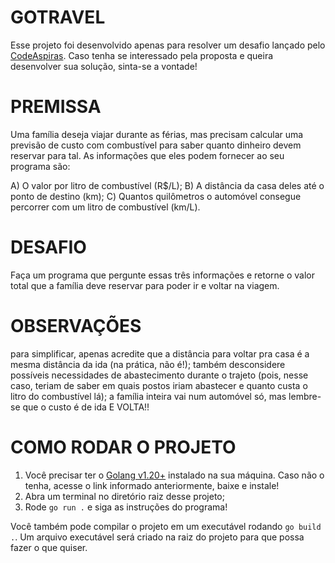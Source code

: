 # GOTRAVEL

Esse projeto foi desenvolvido apenas para resolver um desafio lançado pelo [CodeAspiras](https://blog.codeaspiras.dev).
Caso tenha se interessado pela proposta e queira desenvolver sua solução, sinta-se a vontade!

# PREMISSA

Uma família deseja viajar durante as férias, mas precisam calcular uma previsão de custo com combustível para saber quanto dinheiro devem reservar para tal. As informações que eles podem fornecer ao seu programa são:

A) O valor por litro de combustível (R$/L);
B) A distância da casa deles até o ponto de destino (km);
C) Quantos quilômetros o automóvel consegue percorrer com um litro de combustível (km/L).

# DESAFIO

Faça um programa que pergunte essas três informações e retorne o valor total que a família deve reservar para poder ir e voltar na viagem.

# OBSERVAÇÕES

para simplificar, apenas acredite que a distância para voltar pra casa é a mesma distância da ida (na prática, não é!);
também desconsidere possíveis necessidades de abastecimento durante o trajeto (pois, nesse caso, teriam de saber em quais postos iriam abastecer e quanto custa o litro do combustível lá);
a família inteira vai num automóvel só, mas lembre-se que o custo é de ida E VOLTA!!

# COMO RODAR O PROJETO

1. Você precisar ter o [Golang v1.20+](https://go.dev/) instalado na sua máquina. Caso não o tenha, acesse o link informado anteriormente, baixe e instale!
2. Abra um terminal no diretório raiz desse projeto;
3. Rode `go run .` e siga as instruções do programa!

Você também pode compilar o projeto em um executável rodando `go build .`. Um arquivo executável será criado na raiz do projeto para que possa fazer o que quiser.
